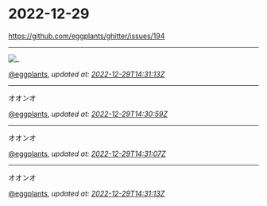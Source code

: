 # 2022-12-29

<https://github.com/eggplants/ghitter/issues/194>

---

![_](https://github.githubassets.com/images/mona-loading-default.gif)

[@eggplants](https://github.com/eggplants), *updated at: [2022-12-29T14:31:13Z](https://github.com/eggplants/ghitter/issues/194#issue-1512885039)*

---

オオンオ

[@eggplants](https://github.com/eggplants), *updated at: [2022-12-29T14:30:59Z](https://github.com/eggplants/ghitter/issues/194#issuecomment-1367369875)*

---

オオンオ

[@eggplants](https://github.com/eggplants), *updated at: [2022-12-29T14:31:07Z](https://github.com/eggplants/ghitter/issues/194#issuecomment-1367369949)*

---

オオンオ

[@eggplants](https://github.com/eggplants), *updated at: [2022-12-29T14:31:13Z](https://github.com/eggplants/ghitter/issues/194#issuecomment-1367370016)*
